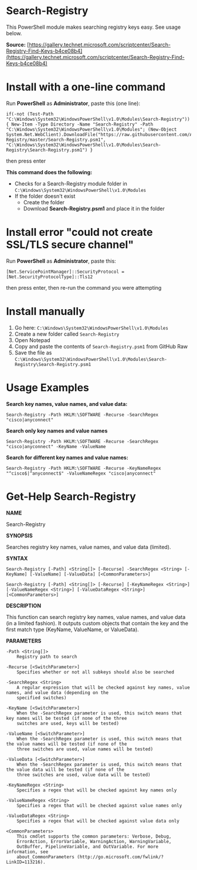 
# Search-Registry

This PowerShell module makes searching registry keys easy.  See usage below.

**Source:** [https://gallery.technet.microsoft.com/scriptcenter/Search-Registry-Find-Keys-b4ce08b4](https://gallery.technet.microsoft.com/scriptcenter/Search-Registry-Find-Keys-b4ce08b4)


# Install with a one-line command
Run **PowerShell** as **Administrator**, paste this (one line): 

    if(-not (Test-Path "C:\Windows\System32\WindowsPowerShell\v1.0\Modules\Search-Registry")) { New-Item -Type Directory -Name "Search-Registry" -Path "C:\Windows\System32\WindowsPowerShell\v1.0\Modules"; (New-Object System.Net.WebClient).DownloadFile("https://raw.githubusercontent.com/ASHERH4X/Search-Registry/master/Search-Registry.psm1", "C:\Windows\System32\WindowsPowerShell\v1.0\Modules\Search-Registry\Search-Registry.psm1") }
then press enter

**This command does the following:**

 - Checks for a Search-Registry module folder in `C:\Windows\System32\WindowsPowerShell\v1.0\Modules`
 - If the folder doesn't exist
	 - Create the folder
	 - Download **Search-Registry.psm1** and place it in the folder

# Install error "could not create SSL/TLS secure channel"
Run **PowerShell** as **Administrator**, paste this:

    [Net.ServicePointManager]::SecurityProtocol = [Net.SecurityProtocolType]::Tls12

then press enter, then re-run the command you were attempting

# Install manually

 1. Go here: `C:\Windows\System32\WindowsPowerShell\v1.0\Modules`
 2. Create a new folder called `Search-Registry`
 3. Open Notepad
 4. Copy and paste the contents of `Search-Registry.psm1` from GitHub Raw
 5. Save the file as `C:\Windows\System32\WindowsPowerShell\v1.0\Modules\Search-Registry\Search-Registry.psm1`

# Usage Examples
**Search key names, value names, and value data:**

    Search-Registry -Path HKLM:\SOFTWARE -Recurse -SearchRegex "cisco|anyconnect"

**Search only key names and value names**

    Search-Registry -Path HKLM:\SOFTWARE -Recurse -SearchRegex "cisco|anyconnect" -KeyName -ValueName

**Search for different key names and value names:**

    Search-Registry -Path HKLM:\SOFTWARE -Recurse -KeyNameRegex "^cisco$|^anyconnect$" -ValueNameRegex "cisco|anyconnect"

# Get-Help Search-Registry
**NAME**

Search-Registry

**SYNOPSIS**

Searches registry key names, value names, and value data (limited).

**SYNTAX**

    Search-Registry [-Path] <String[]> [-Recurse] -SearchRegex <String> [-KeyName] [-ValueName] [-ValueData] [<CommonParameters>]

    Search-Registry [-Path] <String[]> [-Recurse] [-KeyNameRegex <String>] [-ValueNameRegex <String>] [-ValueDataRegex <String>] [<CommonParameters>]


**DESCRIPTION**

This function can search registry key names, value names, and value data (in a limited fashion). It outputs custom objects that contain the key and the first match type (KeyName, ValueName, or ValueData).

**PARAMETERS**

    -Path <String[]>
        Registry path to search
    
    -Recurse [<SwitchParameter>]
        Specifies whether or not all subkeys should also be searched
    
    -SearchRegex <String>
        A regular expression that will be checked against key names, value names, and value data (depending on the
        specified switches)
    
    -KeyName [<SwitchParameter>]
        When the -SearchRegex parameter is used, this switch means that key names will be tested (if none of the three
        switches are used, keys will be tested)
    
    -ValueName [<SwitchParameter>]
        When the -SearchRegex parameter is used, this switch means that the value names will be tested (if none of the
        three switches are used, value names will be tested)
    
    -ValueData [<SwitchParameter>]
        When the -SearchRegex parameter is used, this switch means that the value data will be tested (if none of the
        three switches are used, value data will be tested)
    
    -KeyNameRegex <String>
        Specifies a regex that will be checked against key names only
    
    -ValueNameRegex <String>
        Specifies a regex that will be checked against value names only
    
    -ValueDataRegex <String>
        Specifies a regex that will be checked against value data only
    
    <CommonParameters>
        This cmdlet supports the common parameters: Verbose, Debug,
        ErrorAction, ErrorVariable, WarningAction, WarningVariable,
        OutBuffer, PipelineVariable, and OutVariable. For more information, see
        about_CommonParameters (http://go.microsoft.com/fwlink/?LinkID=113216).

